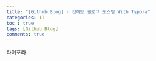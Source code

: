 ```yaml
---
title: "[Github Blog] - 깃허브 블로그 포스팅 With Typora"
categories: IT
toc : true
tags: [Github Blog] 
comments: true
---
```


타이포라





